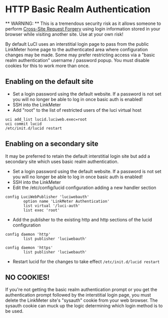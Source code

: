 # HTTP Basic Realm Authentication

** WARNING: ** This is a tremendous security risk as it allows someone to perform [Cross-Site Request Forgery](http://en.wikipedia.org/wiki/Cross-site_request_forgery) using login information stored in your browser while visiting another site. Use at your own risk!

By default LuCI uses an interstitial login page to pass from the public LinkMeter home page to the authenticated area where configuration changes may be made. Some may prefer restricting access via a "basic realm authentication" username / password popup. You must disable cookies for this to work more than once.

## Enabling on the default site

  * Set a login password using the default website. If a password is not set you will no longer be able to log in once basic auth is enabled!
  * SSH into the LinkMeter
  * Add "root" to the list of restricted users of the luci virtual host
```
uci add_list lucid.luciweb.exec=root
uci commit lucid
/etc/init.d/lucid restart
```

## Enabling on a secondary site

It may be preferred to retain the default interstitial login site but add a secondary site which uses basic realm authentication. 

  * Set a login password using the default website. If a password is not set you will no longer be able to log in once basic auth is enabled!
  * SSH into the LinkMeter
  * Edit the /etc/config/lucid configuration adding a new handler section
```
config LuciWebPublisher 'luciwebauth'
        option name 'LinkMeter Authentication'
        list virtual '/luci-auth'
        list exec 'root'
```
  * Add the publisher to the existing http and http sections of the lucid configuration
```
config daemon 'http'
        list publisher 'luciwebauth'

config daemon 'https'
        list publisher 'luciwebauth'
```
  * Restart lucid for the changes to take effect `/etc/init.d/lucid restart`

## NO COOKIES!

If you're not getting the basic realm authentication prompt or you get the authentication prompt followed by the interstitial login page, you must delete the LinkMeter site's "sysauth" cookie from your web browser. The sysauth cookie can muck up the logic determining which login method is to be used.